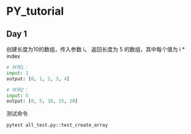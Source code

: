 # PY_tutorial



## Day 1

创建长度为10的数组，传入参数 i， 返回长度为 5 的数组，其中每个值为 i * index 

```python
# 样例1：
input: 1
output: [0, 1, 2, 3, 4]

# 样例2：
input: 5
output: [0, 5, 10, 15, 20]
```

测试命令

```python
pytest all_test.py::test_create_array
```









